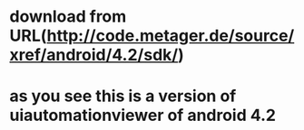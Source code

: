 # download from URL(http://code.metager.de/source/xref/android/4.2/sdk/)
# as you see this is a version of uiautomationviewer of android 4.2